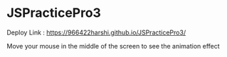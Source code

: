 # JSPracticePro3
Deploy Link : https://966422harshi.github.io/JSPracticePro3/

Move your mouse in the middle of the screen to see the animation effect
